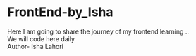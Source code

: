 # FrontEnd-by_Isha
Here I am going to share the journey of my frontend learning ..
<br>
We will code here daily 
<br>
Author- Isha Lahori
